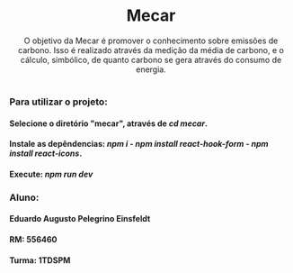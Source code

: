 <div align = "center">
    <h1> Mecar </h1>
    <p> O objetivo da Mecar é promover o conhecimento sobre emissões de carbono. Isso é realizado através da medição da média de carbono, e o cálculo, simbólico, de quanto carbono se gera através do consumo de energia.</p>
</div>

#


### Para utilizar o projeto:
 #### Selecione o diretório "mecar", através de *cd mecar*.
 #### Instale as depêndencias: *npm i*   -   *npm install react-hook-form* - *npm install react-icons*.
 #### Execute: *npm run dev*

### Aluno:
 #### Eduardo Augusto Pelegrino Einsfeldt
 #### RM: 556460
 #### Turma: 1TDSPM